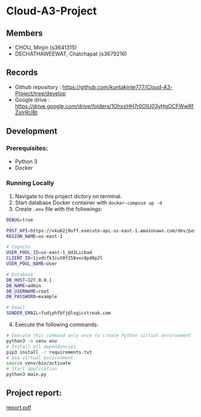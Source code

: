 # Cloud-A3-Project

## Members
* CHOU, Minjin (s3641315)
* DECHATHAWEEWAT, Chatchapat (s3679216)

## Records
* Github repository : https://github.com/kuntakinte777/Cloud-A3-Project/tree/develop
* Google drive : https://drive.google.com/drive/folders/1OhxzHH7r0OIU03yHgOCFWwRfZoIrRUBt


## Development
### Prerequisites:
-  Python 3
- Docker
### Running Locally
1. Navigate to this project dictory on terminal.
2. Start database Docker container with `docker-compose up -d`
3. Create `.env` file with the followings:
```bash
DEBUG=true

POST_API=https://vku62j9uff.execute-api.us-east-1.amazonaws.com/dev/posts
REGION_NAME=us-east-1

# Cognito
USER_POOL_ID=us-east-1_Gd3Licbad
CLIENT_ID=1jvdcfk3iut0f258vvc8pd8p2l
USER_POOL_NAME=User

# Database
DB_HOST=127.0.0.1
DB_NAME=admin
DB_USERNAME=root
DB_PASSWORD=example

# Email
SENDER_EMAIL=fudjphfbfj@logicstreak.com
```
4. Execute the following commands:
```bash
# Execute this command only once to create Python virtual environment
python3 -m venv env
# Install all dependencies
pip3 install -r requirements.txt
# Use virtual environment
source venv/bin/activate
# Start application
python3 main.py
```

## Project report:
[report.pdf](https://github.com/kuntakinte777/Cloud-A3-Project/files/9186438/report.pdf)
